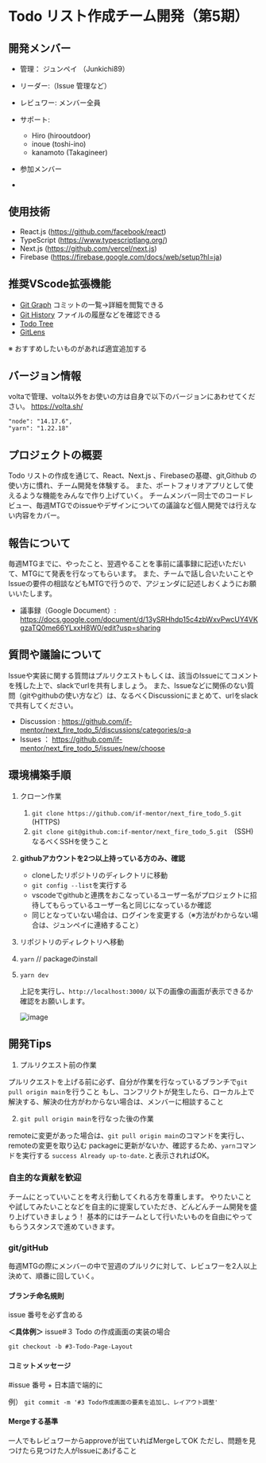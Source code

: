 # Todo リスト作成チーム開発（第5期）

## 開発メンバー

- 管理： ジュンペイ （Junkichi89）
- リーダー:（Issue 管理など）
- レビュワー: メンバー全員
- サポート: 
  - Hiro (hirooutdoor)
  - inoue (toshi-ino)
  - kanamoto (Takagineer)

- 参加メンバー
- 

## 使用技術

- React.js (https://github.com/facebook/react)
- TypeScript (https://www.typescriptlang.org/)
- Next.js (https://github.com/vercel/next.js)
- Firebase (https://firebase.google.com/docs/web/setup?hl=ja)

## 推奨VScode拡張機能
- [Git Graph](https://marketplace.visualstudio.com/items?itemName=mhutchie.git-graph&ssr=false#qna) コミットの一覧→詳細を閲覧できる 
- [Git History](https://marketplace.visualstudio.com/items?itemName=donjayamanne.githistory) ファイルの履歴などを確認できる
- [Todo Tree](https://marketplace.visualstudio.com/items?itemName=Gruntfuggly.todo-tree) 
- [GitLens](https://marketplace.visualstudio.com/items?itemName=eamodio.gitlens)

※ おすすめしたいものがあれば適宜追加する

## バージョン情報

voltaで管理、volta以外をお使いの方は自身で以下のバージョンにあわせてください。
https://volta.sh/

```
"node": "14.17.6",
"yarn": "1.22.18"
```

## プロジェクトの概要

Todo リストの作成を通じて、React、Next.js 、Firebaseの基礎、git,Github の使い方に慣れ、チーム開発を体験する。
また、ポートフォリオアプリとして使えるような機能をみんなで作り上げていく。
チームメンバー同士でのコードレビュー、毎週MTGでのissueやデザインについての議論など個人開発では行えない内容をカバー。

## 報告について

毎週MTGまでに、やったこと、翌週やることを事前に議事録に記述いただいて、MTGにて発表を行なってもらいます。
また、チームで話し合いたいことやIssueの要件の相談などもMTGで行うので、アジェンダに記述しおくようにお願いいたします。

- 議事録（Google Document）: https://docs.google.com/document/d/13ySRHhdp15c4zbWxvPwcUY4VKgzaTQ0me66YLxxH8W0/edit?usp=sharing

## 質問や議論について

Issueや実装に関する質問はプルリクエストもしくは、該当のIssueにてコメントを残した上で、slackでurlを共有しましょう。
また、Issueなどに関係のない質問（gitやgithubの使い方など）は、なるべくDiscussionにまとめて、urlをslackで共有してください。

- Discussion : https://github.com/if-mentor/next_fire_todo_5/discussions/categories/q-a
- Issues ： https://github.com/if-mentor/next_fire_todo_5/issues/new/choose


## 環境構築手順

1. クローン作業
   1. `git clone https://github.com/if-mentor/next_fire_todo_5.git`　(HTTPS)
   2. `git clone git@github.com:if-mentor/next_fire_todo_5.git`　(SSH) なるべくSSHを使うこと
2. **githubアカウントを2つ以上持っている方のみ、確認**    
   - cloneしたリポジトリのディレクトリに移動
   - `git config --list`を実行する
   - vscodeでgithubと連携をおこなっているユーザー名がプロジェクトに招待してもらっているユーザー名と同じになっているか確認
   - 同じとなっていない場合は、ログインを変更する（※方法がわからない場合は、ジュンペイに連絡すること）
3. リポジトリのディレクトリへ移動
4. `yarn`  // packageのinstall
5. `yarn dev `

   上記を実行し、`http://localhost:3000/`
   以下の画像の画面が表示できるか確認をお願いします。

   ![image](https://user-images.githubusercontent.com/24813936/148723807-3b3e571b-6669-4d1c-a96f-d623f9650e09.png)

## 開発Tips

1. プルリクエスト前の作業

プルリクエストを上げる前に必ず、自分が作業を行なっているブランチで`git pull origin main`を行うこと
もし、コンフリクトが発生したら、ローカル上で解決する、解決の仕方がわからない場合は、メンバーに相談すること

2. `git pull origin main`を行なった後の作業

remoteに変更があった場合は、`git pull origin main`のコマンドを実行し、remoteの変更を取り込む
packageに更新がないか、確認するため、`yarn`コマンドを実行する
`success Already up-to-date.`と表示されればOK。

### 自主的な貢献を歓迎

チームにとっていいことを考え行動してくれる方を尊重します。
やりたいことや試してみたいことなどを自主的に提案していただき、どんどんチーム開発を盛り上げていきましょう！
基本的にはチームとして行いたいものを自由にやってもらうスタンスで進めていきます。

### git/gitHub

毎週MTGの際にメンバーの中で翌週のプルリクに対して、レビュワーを2人以上決めて、順番に回していく。

#### ブランチ命名規則

issue 番号を必ず含める

**＜具体例＞**
issue#３ Todo の作成画面の実装の場合

`git checkout -b #3-Todo-Page-Layout`

#### コミットメッセージ

#issue 番号 + 日本語で端的に

例）
`git commit -m '#3 Todo作成画面の要素を追加し、レイアウト調整' `

#### Mergeする基準

一人でもレビュワーからapproveが出ていればMergeしてOK
ただし、問題を見つけたら見つけた人がIssueにあげること